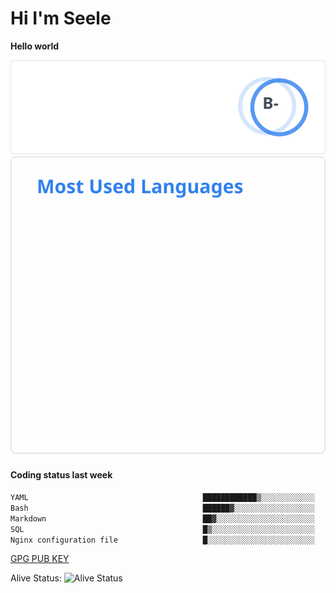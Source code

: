 <h1>Hi I'm Seele</h1>

<b>Hello world</b>

<img src='/assets/stats.svg' alt="Seele's github stats" >

<img src='/assets/top-langs.svg' alt="Seele's github langs">

<h4>Coding status last week </h4>

<!--START_SECTION:waka-->

```txt
YAML                                       ████████████▒░░░░░░░░░░░░   48.79 %
Bash                                       ██████▓░░░░░░░░░░░░░░░░░░   26.22 %
Markdown                                   ██▓░░░░░░░░░░░░░░░░░░░░░░   10.94 %
SQL                                        █▒░░░░░░░░░░░░░░░░░░░░░░░   04.88 %
Nginx configuration file                   █░░░░░░░░░░░░░░░░░░░░░░░░   03.94 %
```

<!--END_SECTION:waka-->

[GPG PUB KEY](https://keys.openpgp.org/vks/v1/by-fingerprint/3FCE91BF5B9666B55B67213C4C57B7824A5B6680)

Alive Status: ![Alive Status](https://hc.dvd.moe/badge/60bc779b-9835-415f-9cb9-15fd9d/ZsLaAAbE.svg)

